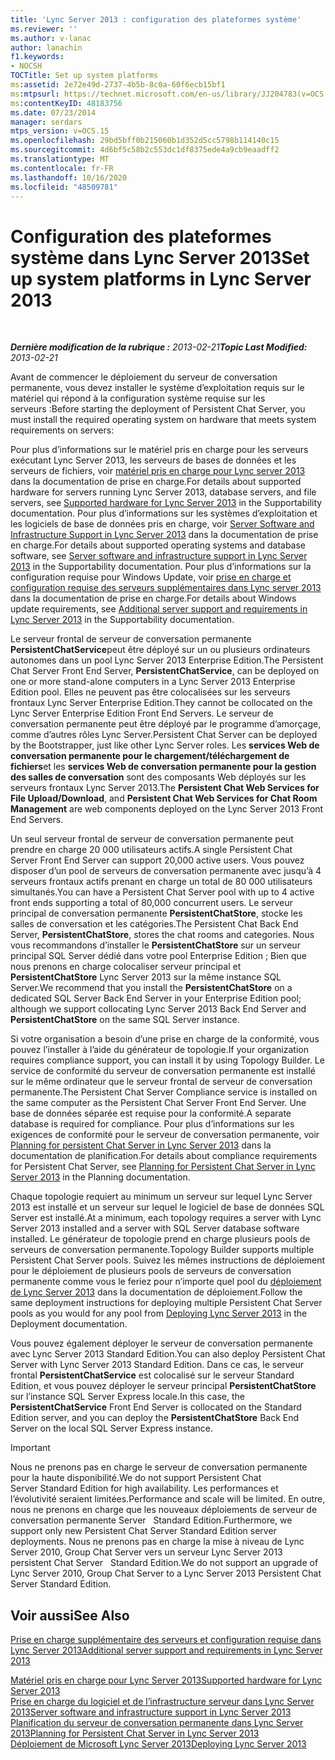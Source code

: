 ```yaml
---
title: 'Lync Server 2013 : configuration des plateformes système'
ms.reviewer: ''
ms.author: v-lanac
author: lanachin
f1.keywords:
- NOCSH
TOCTitle: Set up system platforms
ms:assetid: 2e72e49d-2737-4b5b-8c0a-60f6ecb15bf1
ms:mtpsurl: https://technet.microsoft.com/en-us/library/JJ204783(v=OCS.15)
ms:contentKeyID: 48183756
ms.date: 07/23/2014
manager: serdars
mtps_version: v=OCS.15
ms.openlocfilehash: 29bd5bff0b215060b1d352d5cc5798b114140c15
ms.sourcegitcommit: 4d6bf5c58b2c553dc1df8375ede4a9cb9eaadff2
ms.translationtype: MT
ms.contentlocale: fr-FR
ms.lasthandoff: 10/16/2020
ms.locfileid: "48509781"
---
```

# <a name="set-up-system-platforms-in-lync-server-2013"></a><span data-ttu-id="62ee6-102">Configuration des plateformes système dans Lync Server 2013</span><span class="sxs-lookup"><span data-stu-id="62ee6-102">Set up system platforms in Lync Server 2013</span></span>

<div data-xmlns="http://www.w3.org/1999/xhtml">

<div class="topic" data-xmlns="http://www.w3.org/1999/xhtml" data-msxsl="urn:schemas-microsoft-com:xslt" data-cs="https://msdn.microsoft.com/">

<div data-asp="https://msdn2.microsoft.com/asp">



</div>

<div id="mainSection">

<div id="mainBody">

<span> </span>

<span data-ttu-id="62ee6-103">_**Dernière modification de la rubrique :** 2013-02-21_</span><span class="sxs-lookup"><span data-stu-id="62ee6-103">_**Topic Last Modified:** 2013-02-21_</span></span>

<span data-ttu-id="62ee6-104">Avant de commencer le déploiement du serveur de conversation permanente, vous devez installer le système d’exploitation requis sur le matériel qui répond à la configuration système requise sur les serveurs :</span><span class="sxs-lookup"><span data-stu-id="62ee6-104">Before starting the deployment of Persistent Chat Server, you must install the required operating system on hardware that meets system requirements on servers:</span></span>

<span data-ttu-id="62ee6-105">Pour plus d’informations sur le matériel pris en charge pour les serveurs exécutant Lync Server 2013, les serveurs de bases de données et les serveurs de fichiers, voir [matériel pris en charge pour Lync server 2013](lync-server-2013-supported-hardware.md) dans la documentation de prise en charge.</span><span class="sxs-lookup"><span data-stu-id="62ee6-105">For details about supported hardware for servers running Lync Server 2013, database servers, and file servers, see [Supported hardware for Lync Server 2013](lync-server-2013-supported-hardware.md) in the Supportability documentation.</span></span> <span data-ttu-id="62ee6-106">Pour plus d’informations sur les systèmes d’exploitation et les logiciels de base de données pris en charge, voir [Server Software and Infrastructure Support in Lync Server 2013](lync-server-2013-server-software-and-infrastructure-support.md) dans la documentation de prise en charge.</span><span class="sxs-lookup"><span data-stu-id="62ee6-106">For details about supported operating systems and database software, see [Server software and infrastructure support in Lync Server 2013](lync-server-2013-server-software-and-infrastructure-support.md) in the Supportability documentation.</span></span> <span data-ttu-id="62ee6-107">Pour plus d’informations sur la configuration requise pour Windows Update, voir [prise en charge et configuration requise des serveurs supplémentaires dans Lync server 2013](lync-server-2013-additional-server-support-and-requirements.md) dans la documentation de prise en charge.</span><span class="sxs-lookup"><span data-stu-id="62ee6-107">For details about Windows update requirements, see [Additional server support and requirements in Lync Server 2013](lync-server-2013-additional-server-support-and-requirements.md) in the Supportability documentation.</span></span>

<span data-ttu-id="62ee6-108">Le serveur frontal de serveur de conversation permanente **PersistentChatService**peut être déployé sur un ou plusieurs ordinateurs autonomes dans un pool Lync Server 2013 Enterprise Edition.</span><span class="sxs-lookup"><span data-stu-id="62ee6-108">The Persistent Chat Server Front End Server, **PersistentChatService**, can be deployed on one or more stand-alone computers in a Lync Server 2013 Enterprise Edition pool.</span></span> <span data-ttu-id="62ee6-109">Elles ne peuvent pas être colocalisées sur les serveurs frontaux Lync Server Enterprise Edition.</span><span class="sxs-lookup"><span data-stu-id="62ee6-109">They cannot be collocated on the Lync Server Enterprise Edition Front End Servers.</span></span> <span data-ttu-id="62ee6-110">Le serveur de conversation permanente peut être déployé par le programme d’amorçage, comme d’autres rôles Lync Server.</span><span class="sxs-lookup"><span data-stu-id="62ee6-110">Persistent Chat Server can be deployed by the Bootstrapper, just like other Lync Server roles.</span></span> <span data-ttu-id="62ee6-111">Les **services Web de conversation permanente pour le chargement/téléchargement de fichiers**et les **services Web de conversation permanente pour la gestion des salles de conversation** sont des composants Web déployés sur les serveurs frontaux Lync Server 2013.</span><span class="sxs-lookup"><span data-stu-id="62ee6-111">The **Persistent Chat Web Services for File Upload/Download**, and **Persistent Chat Web Services for Chat Room Management** are web components deployed on the Lync Server 2013 Front End Servers.</span></span>

<span data-ttu-id="62ee6-112">Un seul serveur frontal de serveur de conversation permanente peut prendre en charge 20 000 utilisateurs actifs.</span><span class="sxs-lookup"><span data-stu-id="62ee6-112">A single Persistent Chat Server Front End Server can support 20,000 active users.</span></span> <span data-ttu-id="62ee6-113">Vous pouvez disposer d’un pool de serveurs de conversation permanente avec jusqu’à 4 serveurs frontaux actifs prenant en charge un total de 80 000 utilisateurs simultanés.</span><span class="sxs-lookup"><span data-stu-id="62ee6-113">You can have a Persistent Chat Server pool with up to 4 active front ends supporting a total of 80,000 concurrent users.</span></span> <span data-ttu-id="62ee6-114">Le serveur principal de conversation permanente **PersistentChatStore**, stocke les salles de conversation et les catégories.</span><span class="sxs-lookup"><span data-stu-id="62ee6-114">The Persistent Chat Back End Server, **PersistentChatStore**, stores the chat rooms and categories.</span></span> <span data-ttu-id="62ee6-115">Nous vous recommandons d’installer le **PersistentChatStore** sur un serveur principal SQL Server dédié dans votre pool Enterprise Edition ; Bien que nous prenons en charge colocaliser serveur principal et **PersistentChatStore** Lync Server 2013 sur la même instance SQL Server.</span><span class="sxs-lookup"><span data-stu-id="62ee6-115">We recommend that you install the **PersistentChatStore** on a dedicated SQL Server Back End Server in your Enterprise Edition pool; although we support collocating Lync Server 2013 Back End Server and **PersistentChatStore** on the same SQL Server instance.</span></span>

<span data-ttu-id="62ee6-116">Si votre organisation a besoin d’une prise en charge de la conformité, vous pouvez l’installer à l’aide du générateur de topologie.</span><span class="sxs-lookup"><span data-stu-id="62ee6-116">If your organization requires compliance support, you can install it by using Topology Builder.</span></span> <span data-ttu-id="62ee6-117">Le service de conformité du serveur de conversation permanente est installé sur le même ordinateur que le serveur frontal de serveur de conversation permanente.</span><span class="sxs-lookup"><span data-stu-id="62ee6-117">The Persistent Chat Server Compliance service is installed on the same computer as the Persistent Chat Server Front End Server.</span></span> <span data-ttu-id="62ee6-118">Une base de données séparée est requise pour la conformité.</span><span class="sxs-lookup"><span data-stu-id="62ee6-118">A separate database is required for compliance.</span></span> <span data-ttu-id="62ee6-119">Pour plus d’informations sur les exigences de conformité pour le serveur de conversation permanente, voir [Planning for persistent Chat Server in Lync Server 2013](lync-server-2013-planning-for-persistent-chat-server.md) dans la documentation de planification.</span><span class="sxs-lookup"><span data-stu-id="62ee6-119">For details about compliance requirements for Persistent Chat Server, see [Planning for Persistent Chat Server in Lync Server 2013](lync-server-2013-planning-for-persistent-chat-server.md) in the Planning documentation.</span></span>

<span data-ttu-id="62ee6-120">Chaque topologie requiert au minimum un serveur sur lequel Lync Server 2013 est installé et un serveur sur lequel le logiciel de base de données SQL Server est installé.</span><span class="sxs-lookup"><span data-stu-id="62ee6-120">At a minimum, each topology requires a server with Lync Server 2013 installed and a server with SQL Server database software installed.</span></span> <span data-ttu-id="62ee6-121">Le générateur de topologie prend en charge plusieurs pools de serveurs de conversation permanente.</span><span class="sxs-lookup"><span data-stu-id="62ee6-121">Topology Builder supports multiple Persistent Chat Server pools.</span></span> <span data-ttu-id="62ee6-122">Suivez les mêmes instructions de déploiement pour le déploiement de plusieurs pools de serveurs de conversation permanente comme vous le feriez pour n’importe quel pool du [déploiement de Lync Server 2013](lync-server-2013-deploying-lync-server.md) dans la documentation de déploiement.</span><span class="sxs-lookup"><span data-stu-id="62ee6-122">Follow the same deployment instructions for deploying multiple Persistent Chat Server pools as you would for any pool from [Deploying Lync Server 2013](lync-server-2013-deploying-lync-server.md) in the Deployment documentation.</span></span>

<span data-ttu-id="62ee6-123">Vous pouvez également déployer le serveur de conversation permanente avec Lync Server 2013 Standard Edition.</span><span class="sxs-lookup"><span data-stu-id="62ee6-123">You can also deploy Persistent Chat Server with Lync Server 2013 Standard Edition.</span></span> <span data-ttu-id="62ee6-124">Dans ce cas, le serveur frontal **PersistentChatService** est colocalisé sur le serveur Standard Edition, et vous pouvez déployer le serveur principal **PersistentChatStore** sur l’instance SQL Server Express locale.</span><span class="sxs-lookup"><span data-stu-id="62ee6-124">In this case, the **PersistentChatService** Front End Server is collocated on the Standard Edition server, and you can deploy the **PersistentChatStore** Back End Server on the local SQL Server Express instance.</span></span>

<div>


> [!IMPORTANT]  
> <span data-ttu-id="62ee6-125">Nous ne prenons pas en charge le serveur de conversation permanente &nbsp; pour la haute disponibilité.</span><span class="sxs-lookup"><span data-stu-id="62ee6-125">We do not support Persistent Chat Server&nbsp;Standard Edition for high availability.</span></span> <span data-ttu-id="62ee6-126">Les performances et l’évolutivité seraient limitées.</span><span class="sxs-lookup"><span data-stu-id="62ee6-126">Performance and scale will be limited.</span></span> <span data-ttu-id="62ee6-127">En outre, nous ne prenons en charge que les nouveaux déploiements de serveur de conversation permanente Server &nbsp; Standard Edition.</span><span class="sxs-lookup"><span data-stu-id="62ee6-127">Furthermore, we support only new Persistent Chat Server&nbsp;Standard Edition server deployments.</span></span> <span data-ttu-id="62ee6-128">Nous ne prenons pas en charge la mise à niveau de Lync Server 2010, Group Chat Server vers un serveur Lync Server 2013 &nbsp; persistent Chat Server &nbsp; Standard Edition.</span><span class="sxs-lookup"><span data-stu-id="62ee6-128">We do not support an upgrade of Lync Server 2010, Group Chat Server to a Lync Server 2013&nbsp;Persistent Chat Server&nbsp;Standard Edition.</span></span>



</div>

<div>

## <a name="see-also"></a><span data-ttu-id="62ee6-129">Voir aussi</span><span class="sxs-lookup"><span data-stu-id="62ee6-129">See Also</span></span>


[<span data-ttu-id="62ee6-130">Prise en charge supplémentaire des serveurs et configuration requise dans Lync Server 2013</span><span class="sxs-lookup"><span data-stu-id="62ee6-130">Additional server support and requirements in Lync Server 2013</span></span>](lync-server-2013-additional-server-support-and-requirements.md)  


[<span data-ttu-id="62ee6-131">Matériel pris en charge pour Lync Server 2013</span><span class="sxs-lookup"><span data-stu-id="62ee6-131">Supported hardware for Lync Server 2013</span></span>](lync-server-2013-supported-hardware.md)  
[<span data-ttu-id="62ee6-132">Prise en charge du logiciel et de l’infrastructure serveur dans Lync Server 2013</span><span class="sxs-lookup"><span data-stu-id="62ee6-132">Server software and infrastructure support in Lync Server 2013</span></span>](lync-server-2013-server-software-and-infrastructure-support.md)  
[<span data-ttu-id="62ee6-133">Planification du serveur de conversation permanente dans Lync Server 2013</span><span class="sxs-lookup"><span data-stu-id="62ee6-133">Planning for Persistent Chat Server in Lync Server 2013</span></span>](lync-server-2013-planning-for-persistent-chat-server.md)  
[<span data-ttu-id="62ee6-134">Déploiement de Microsoft Lync Server 2013</span><span class="sxs-lookup"><span data-stu-id="62ee6-134">Deploying Lync Server 2013</span></span>](lync-server-2013-deploying-lync-server.md)  
  

</div>

</div>

<span> </span>

</div>

</div>

</div>

